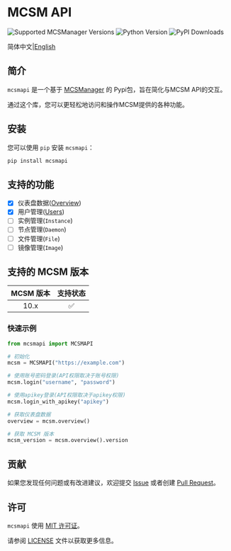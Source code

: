 # MCSM API

![Supported MCSManager Versions](https://img.shields.io/badge/Supported%20MCSManager%20Versions-10.x-blue)
![Python Version](https://img.shields.io/badge/Python%20Version-%3E%3D3.7-blue)
![PyPI Downloads](https://img.shields.io/pypi/dm/mcsmapi)

简体中文|[English](README.md)

## 简介

`mcsmapi` 是一个基于 [MCSManager](https://github.com/MCSManager/MCSManager) 的 Pypi包，旨在简化与MCSM API的交互。

通过这个库，您可以更轻松地访问和操作MCSM提供的各种功能。

## 安装

您可以使用 `pip` 安装 `mcsmapi`：

```bash
pip install mcsmapi
```

## 支持的功能

- [x] 仪表盘数据([Overview](doc/zh-cn/overview.md))
- [x] 用户管理([Users](doc/zh-cn/users.md))
- [ ] 实例管理(`Instance`)
- [ ] 节点管理(`Daemon`)
- [ ] 文件管理(`File`)
- [ ] 镜像管理(`Image`)

## 支持的 MCSM 版本

| MCSM 版本 | 支持状态 |
| :---: | :---: |
| 10.x | ✅ |

### 快速示例

```python
from mcsmapi import MCSMAPI

# 初始化
mcsm = MCSMAPI("https://example.com")

# 使用账号密码登录(API权限取决于账号权限)
mcsm.login("username", "password")

# 使用apikey登录(API权限取决于apikey权限)
mcsm.login_with_apikey("apikey")

# 获取仪表盘数据
overview = mcsm.overview()

# 获取 MCSM 版本
mcsm_version = mcsm.overview().version

```

## 贡献

如果您发现任何问题或有改进建议，欢迎提交 [Issue](https://github.com/molanp/mcsmapi/issues) 或者创建 [Pull Request](https://github.com/molanp/mcsmapi/pulls)。

## 许可

`mcsmapi` 使用 [MIT 许可证](https://opensource.org/licenses/MIT)。

请参阅 [LICENSE](LICENSE) 文件以获取更多信息。
